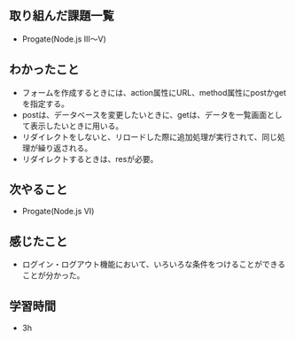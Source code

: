 ## 取り組んだ課題一覧
- Progate(Node.js Ⅲ～Ⅴ)
## わかったこと
- フォームを作成するときには、action属性にURL、method属性にpostかgetを指定する。
- postは、データベースを変更したいときに、getは、データを一覧画面として表示したいときに用いる。
- リダイレクトをしないと、リロードした際に追加処理が実行されて、同じ処理が繰り返される。
- リダイレクトするときは、resが必要。
## 次やること
- Progate(Node.js Ⅵ)
## 感じたこと
- ログイン・ログアウト機能において、いろいろな条件をつけることができることが分かった。
## 学習時間
- 3h
